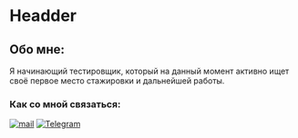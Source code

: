 # Headder

## Обо мне:
Я начинающий тестировщик, который на данный момент активно ищет своё первое место стажировки и дальнейшей работы. 

### Как со мной связаться:
[![mail](https://img.shields.io/badge/Email-gmail)](https://mail.ru/de_eper)
[![Telegram](https://img.shields.io/badge/-Telegram-blue)](https://t.me/Deeper_dm)
